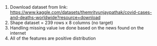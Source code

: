 1. Download dataset from link: https://www.kaggle.com/datasets/themrityunjaypathak/covid-cases-and-deaths-worldwide?resource=download 
2. Shape dataset = 239 rows x 8 columns (no target)
3. Handling missing value ive done based on the news found on the internet
4. All of the features are positive distribution

